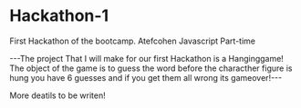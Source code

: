# Hackathon-1
First Hackathon of the bootcamp.
Atefcohen
Javascript Part-time


---The project That I will make for our first Hackathon is a Hanginggame!
The object of the game is to guess the word before the characther figure is hung
you have 6 guesses and if you get them all wrong its gameover!---

More deatils to be writen!
 
